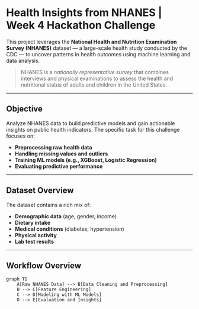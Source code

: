 #  Health Insights from NHANES | Week 4 Hackathon Challenge

This project leverages the **National Health and Nutrition Examination Survey (NHANES)** dataset — a large-scale health study conducted by the CDC — to uncover patterns in health outcomes using machine learning and data analysis.

>  NHANES is a *nationally representative survey* that combines interviews and physical examinations to assess the health and nutritional status of adults and children in the United States.

---

##  Objective

Analyze NHANES data to build predictive models and gain actionable insights on public health indicators. The specific task for this challenge focuses on:
- **Preprocessing raw health data**
- **Handling missing values and outliers**
- **Training ML models (e.g., XGBoost, Logistic Regression)**
- **Evaluating predictive performance**

---

##  Dataset Overview

The dataset contains a rich mix of:
- **Demographic data** (age, gender, income)
- **Dietary intake**
- **Medical conditions** (diabetes, hypertension)
- **Physical activity**
- **Lab test results**

---

##  Workflow Overview

```mermaid
graph TD
    A[Raw NHANES Data] --> B[Data Cleaning and Preprocessing]
    B --> C[Feature Engineering]
    C --> D[Modeling with ML Models]
    D --> E[Evaluation and Insights]
```
